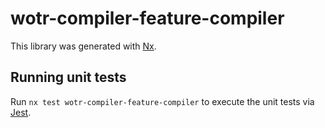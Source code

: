 # wotr-compiler-feature-compiler

This library was generated with [Nx](https://nx.dev).

## Running unit tests

Run `nx test wotr-compiler-feature-compiler` to execute the unit tests via [Jest](https://jestjs.io).
